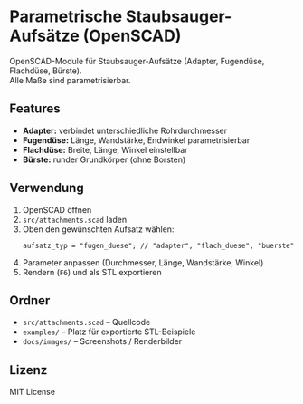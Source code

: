 # Parametrische Staubsauger-Aufsätze (OpenSCAD)

OpenSCAD-Module für Staubsauger-Aufsätze (Adapter, Fugendüse, Flachdüse, Bürste).  
Alle Maße sind parametrisierbar.

## Features
- **Adapter:** verbindet unterschiedliche Rohrdurchmesser
- **Fugendüse:** Länge, Wandstärke, Endwinkel parametrisierbar
- **Flachdüse:** Breite, Länge, Winkel einstellbar
- **Bürste:** runder Grundkörper (ohne Borsten)

## Verwendung
1. OpenSCAD öffnen
2. `src/attachments.scad` laden
3. Oben den gewünschten Aufsatz wählen:
   ```scad
   aufsatz_typ = "fugen_duese"; // "adapter", "flach_duese", "buerste"
   ```
4. Parameter anpassen (Durchmesser, Länge, Wandstärke, Winkel)
5. Rendern (`F6`) und als STL exportieren

## Ordner
- `src/attachments.scad` – Quellcode
- `examples/` – Platz für exportierte STL-Beispiele
- `docs/images/` – Screenshots / Renderbilder

## Lizenz
MIT License
